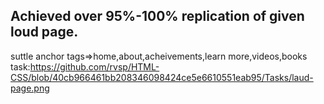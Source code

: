 ## Achieved over 95%-100% replication of given loud page.
suttle anchor tags=>home,about,acheivements,learn more,videos,books<br>
task:https://github.com/rvsp/HTML-CSS/blob/40cb966461bb208346098424ce5e6610551eab95/Tasks/laud-page.png
